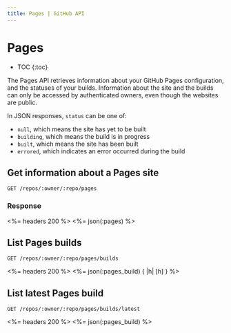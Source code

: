 ```yaml
---
title: Pages | GitHub API
---
```


# Pages

* TOC
{:toc}

The Pages API retrieves information about your GitHub Pages configuration, and
the statuses of your builds. Information about the site and the builds can only be
accessed by authenticated owners, even though the websites are public.

In JSON responses, `status` can be one of:

* `null`, which means the site has yet to be built
* `building`, which means the build is in progress
* `built`, which means the site has been built
* `errored`, which indicates an error occurred during the build

## Get information about a Pages site

    GET /repos/:owner/:repo/pages

### Response

<%= headers 200 %>
<%= json(:pages) %>

## List Pages builds

    GET /repos/:owner/:repo/pages/builds

<%= headers 200 %>
<%= json(:pages_build) { |h| [h] } %>

## List latest Pages build

    GET /repos/:owner/:repo/pages/builds/latest

<%= headers 200 %>
<%= json(:pages_build) %>
